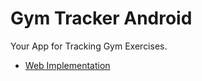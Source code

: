 # Gym Tracker Android

Your App for Tracking Gym Exercises.

- [Web Implementation](https://gymtracker.netlify.com)

